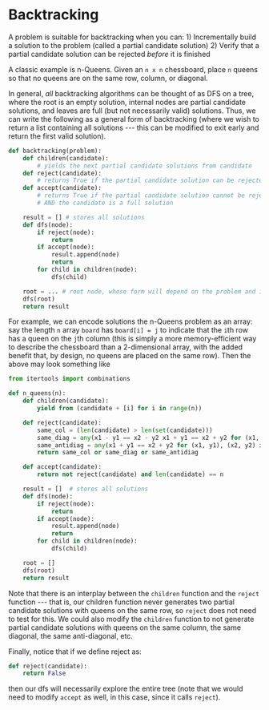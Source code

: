 # Backtracking

A problem is suitable for backtracking when you can:
    1) Incrementally build a solution to the problem (called a partial candidate solution)
    2) Verify that a partial candidate solution can be rejected *before* it is finished

A classic example is n-Queens. Given an `n x n` chessboard, place `n` queens so that no queens
are on the same row, column, or diagonal. 

In general, *all* backtracking algorithms can be thought of as DFS on a tree, where the root
is an empty solution, internal nodes are partial candidate solutions, and leaves are full
(but not necessarily valid) solutions. Thus, we can write the following as a general form
of backtracking (where we wish to return a list containing all solutions --- this can be modified
to exit early and return the first valid solution).

```python
def backtracking(problem):
    def children(candidate):
        # yields the next partial candidate solutions from candidate
    def reject(candidate):
        # returns True if the partial candidate solution can be rejected
    def accept(candidate):
        # returns True if the partial candidate solution cannot be rejected
        # AND the candidate is a full solution

    result = [] # stores all solutions 
    def dfs(node):
        if reject(node):
            return
        if accept(node):
            result.append(node)
            return
        for child in children(node):
            dfs(child)

    root = ... # root node, whose form will depend on the problem and implementation
    dfs(root)
    return result
```

For example, we can encode solutions the n-Queens problem as an array: say the length `n`
array `board` has `board[i] = j` to indicate that the `i`th row has a queen on the `j`th column
(this is simply a more memory-efficient way to describe the chessboard than a 2-dimensional array,
with the added benefit that, by design, no queens are placed on the same row). Then the above may
look something like

```python
from itertools import combinations

def n_queens(n):
    def children(candidate):
        yield from (candidate + [i] for i in range(n))

    def reject(candidate):
        same_col = (len(candidate) > len(set(candidate)))
        same_diag = any(x1 - y1 == x2 - y2 x1 + y1 == x2 + y2 for (x1, y1), (x2, y2) in combinations(enumerate(candidate), 2))
        same_antidiag = any(x1 + y1 == x2 + y2 for (x1, y1), (x2, y2) in combinations(enumerate(candidate), 2))
        return same_col or same_diag or same_antidiag

    def accept(candidate):
        return not reject(candidate) and len(candidate) == n

    result = []  # stores all solutions 
    def dfs(node):
        if reject(node):
            return
        if accept(node):
            result.append(node)
            return
        for child in children(node):
            dfs(child)

    root = []
    dfs(root)
    return result
```

Note that there is an interplay between the `children` function and the `reject` function --- that is, our children
function never generates two partial candidate solutions with queens on the same row, so `reject` does not need
to test for this. We could also modify the `children` function to not generate partial candidate solutions with
queens on the same column, the same diagonal, the same anti-diagonal, etc.

Finally, notice that if we define reject as:

```python
def reject(candidate):
    return False
```

then our dfs will necessarily explore the entire tree (note that we would need to modify `accept` as well,
in this case, since it calls `reject`).
